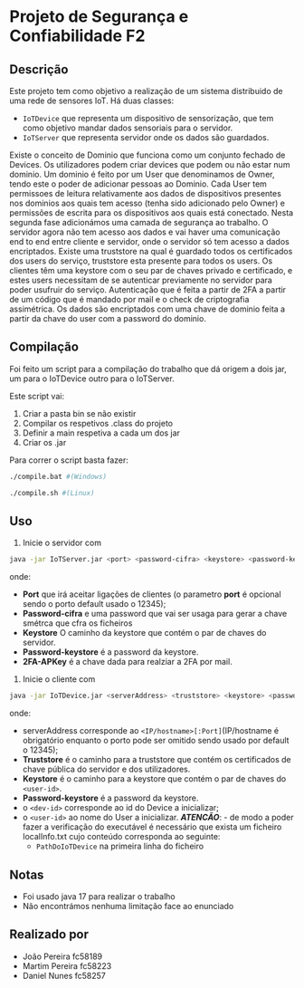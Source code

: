 # Projeto de Segurança e Confiabilidade F2

## Descrição

Este projeto tem como objetivo a realização de um sistema distribuido de uma rede de sensores IoT. Há duas classes:

- `IoTDevice` que representa um dispositivo de sensorização, que tem como objetivo mandar dados sensoriais para o servidor.
- `IoTServer` que representa  servidor onde os dados são guardados.

Existe o conceito de Dominio que funciona como um conjunto fechado de Devices. Os utilizadores podem criar devices que podem ou não estar num dominio. Um dominio é feito por um User que denominamos de Owner, tendo este o poder de adicionar pessoas ao Dominio. Cada User tem permissoes de leitura relativamente aos dados de dispositivos presentes nos dominios aos quais tem acesso (tenha sido adicionado pelo Owner) e permissões de escrita para os dispositivos aos quais está conectado.
Nesta segunda fase adicionámos uma camada de segurança ao trabalho. O servidor agora não tem acesso aos dados e vai haver uma comunicação end to end entre cliente e servidor, onde o servidor só tem acesso a dados encriptados. Existe uma truststore na qual é guardado todos os certificados dos users do serviço, truststore esta presente para todos os users. Os clientes têm uma keystore com o seu par de chaves privado e certificado, e estes users necessitam de se autenticar previamente no servidor para poder usufruir do serviço. Autenticação que é feita a partir de 2FA a partir de um código que é mandado por mail e o check de criptografia assimétrica. Os dados são encriptados com uma chave de dominio feita a partir da chave do user com a password do dominio.

## Compilação

Foi feito um script para a compilação do trabalho que dá origem a dois jar, um para o IoTDevice outro para o IoTServer.

Este script vai:

1. Criar a pasta bin se não existir
2. Compilar os respetivos .class do projeto
3. Definir a main respetiva a cada um dos jar
4. Criar os .jar

Para correr o script basta fazer:

```bash
./compile.bat #(Windows)
```

```bash
./compile.sh #(Linux)
```

## Uso

1. Inicie o servidor com

```bash
java -jar IoTServer.jar <port> <password-cifra> <keystore> <password-keystore> <2FA-APIKey>
```

onde:

- **Port** que irá aceitar ligações de clientes (o parametro **port** é opcional sendo o porto default usado o 12345);
- **Password-cifra** e uma password que vai ser usaga para gerar a chave smétrca que cfra os ficheiros
- **Keystore** O caminho da keystore que contém o par de chaves do servidor.
- **Password-keystore** é a password da keystore.
- **2FA-APKey** é a chave dada para realziar a 2FA por mail.

1. Inicie o cliente com

```bash
java -jar IoTDevice.jar <serverAddress> <truststore> <keystore> <password/keystore> <dev-id> <user-id>
```

onde:

- serverAddress corresponde ao `<IP/hostname>[:Port]`(IP/hostname é obrigatório enquanto o porto pode ser omitido sendo usado por default o 12345);
- **Truststore** é o caminho para a truststore que contém os certificados de chave pública do servidor e dos utilizadores.
- **Keystore** é o caminho para a keystore que contém o par de chaves do `<user-id>`.
- **Password-keystore** é a password da keystore.
- o `<dev-id>` corresponde ao id do Device a inicializar;
- o `<user-id>` ao nome do User a inicializar.
_**ATENCÃO**_: - de modo a poder fazer a verificação do executável é necessário que exista um ficheiro localInfo.txt cujo conteúdo corresponda ao seguinte:
  - `PathDoIoTDevice` na primeira linha do ficheiro

## Notas

- Foi usado java 17 para realizar o trabalho
- Não encontrámos nenhuma limitação face ao enunciado

## Realizado por

- João Pereira fc58189
- Martim Pereira fc58223
- Daniel Nunes fc58257
